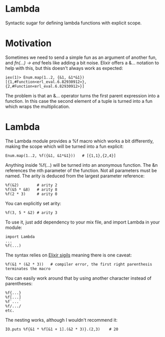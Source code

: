 Lambda
=======
Syntactic sugar for defining lambda functions with explicit scope.

# Motivation
Sometimes we need to send a simple fun as an argument of another fun, and *fn(...) -> end* feels like adding a bit noise. Elixir offers a &... notation to help with this, but this doesn't always work as expected:

    iex(1)> Enum.map(1..2, {&1, &1*&1})
    [{1,#Function<erl_eval.6.82930912>},{2,#Function<erl_eval.6.82930912>}]

The problem is that an &... operator turns the first parent expression into a function. In this case the second element of a tuple is turned into a fun which wraps the multiplication.

# Lambda
The Lambda module provides a %f macro which works a bit differently, making the scope which will be turned into a fun explicit:

    Enum.map(1..2, %f({&1, &1*&1}))   # [{1,1},{2,4}]
    
Anything inside %f(...) will be turned into an anonymous function. The &n references the nth parameter of the function.
Not all parameters must be named. The arity is deduced from the largest parameter reference:

    %f(&2)        # arity 2
    %f(&5 * &8)   # arity 8
    %f(2 * 3)     # arity 0
    
You can explicitly set arity:

    %f(3, 5 * &2) # arity 3
    
To use it, just add dependency to your mix file, and import Lambda in your module:

    import Lambda
    ...
    %f(...)

The syntax relies on [Elixir sigils](http://elixir-lang.org/getting_started/6.html) meaning there is one caveat:

    %f(&1 * (&2 * 3))   # compiler error, the first right parenthesis terminates the macro

You can easily work around that by using another character instead of parentheses:

    %f{...}
    %f[...]
    %f`...`
    %f/.../
    etc.

The nesting works, although I wouldn't recommend it:

    IO.puts %f{&1 * %f[&1 + 1].(&2 * 3)}.(2,3)    # 20